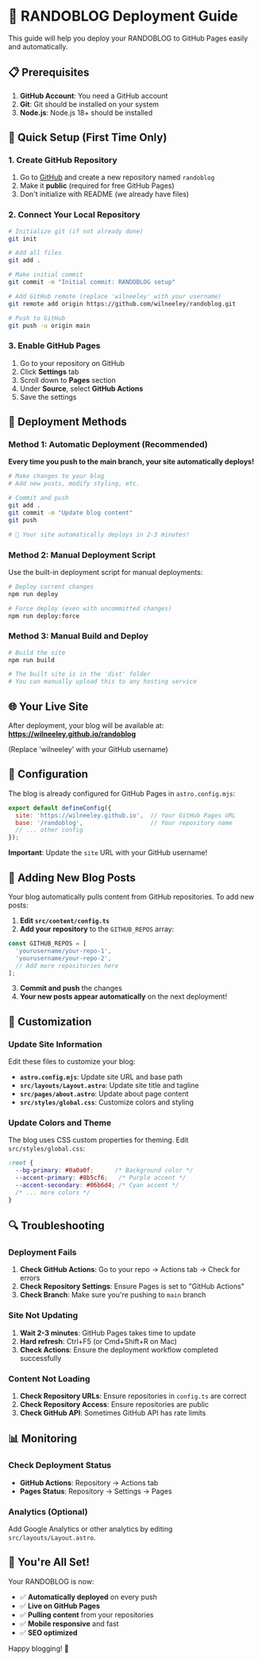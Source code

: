 # 🚀 RANDOBLOG Deployment Guide

This guide will help you deploy your RANDOBLOG to GitHub Pages easily and automatically.

## 📋 Prerequisites

1. **GitHub Account**: You need a GitHub account
2. **Git**: Git should be installed on your system
3. **Node.js**: Node.js 18+ should be installed

## 🎯 Quick Setup (First Time Only)

### 1. Create GitHub Repository

1. Go to [GitHub](https://github.com) and create a new repository named `randoblog`
2. Make it **public** (required for free GitHub Pages)
3. Don't initialize with README (we already have files)

### 2. Connect Your Local Repository

```bash
# Initialize git (if not already done)
git init

# Add all files
git add .

# Make initial commit
git commit -m "Initial commit: RANDOBLOG setup"

# Add GitHub remote (replace 'wilneeley' with your username)
git remote add origin https://github.com/wilneeley/randoblog.git

# Push to GitHub
git push -u origin main
```

### 3. Enable GitHub Pages

1. Go to your repository on GitHub
2. Click **Settings** tab
3. Scroll down to **Pages** section
4. Under **Source**, select **GitHub Actions**
5. Save the settings

## 🚀 Deployment Methods

### Method 1: Automatic Deployment (Recommended)

**Every time you push to the main branch, your site automatically deploys!**

```bash
# Make changes to your blog
# Add new posts, modify styling, etc.

# Commit and push
git add .
git commit -m "Update blog content"
git push

# 🎉 Your site automatically deploys in 2-3 minutes!
```

### Method 2: Manual Deployment Script

Use the built-in deployment script for manual deployments:

```bash
# Deploy current changes
npm run deploy

# Force deploy (even with uncommitted changes)
npm run deploy:force
```

### Method 3: Manual Build and Deploy

```bash
# Build the site
npm run build

# The built site is in the 'dist' folder
# You can manually upload this to any hosting service
```

## 🌐 Your Live Site

After deployment, your blog will be available at:
**https://wilneeley.github.io/randoblog**

(Replace 'wilneeley' with your GitHub username)

## 🔧 Configuration

The blog is already configured for GitHub Pages in `astro.config.mjs`:

```javascript
export default defineConfig({
  site: 'https://wilneeley.github.io',  // Your GitHub Pages URL
  base: '/randoblog',                   // Your repository name
  // ... other config
});
```

**Important**: Update the `site` URL with your GitHub username!

## 📝 Adding New Blog Posts

Your blog automatically pulls content from GitHub repositories. To add new posts:

1. **Edit `src/content/config.ts`**
2. **Add your repository** to the `GITHUB_REPOS` array:

```javascript
const GITHUB_REPOS = [
  'yourusername/your-repo-1',
  'yourusername/your-repo-2',
  // Add more repositories here
];
```

3. **Commit and push** the changes
4. **Your new posts appear automatically** on the next deployment!

## 🎨 Customization

### Update Site Information

Edit these files to customize your blog:

- **`astro.config.mjs`**: Update site URL and base path
- **`src/layouts/Layout.astro`**: Update site title and tagline
- **`src/pages/about.astro`**: Update about page content
- **`src/styles/global.css`**: Customize colors and styling

### Update Colors and Theme

The blog uses CSS custom properties for theming. Edit `src/styles/global.css`:

```css
:root {
  --bg-primary: #0a0a0f;      /* Background color */
  --accent-primary: #8b5cf6;   /* Purple accent */
  --accent-secondary: #06b6d4; /* Cyan accent */
  /* ... more colors */
}
```

## 🔍 Troubleshooting

### Deployment Fails

1. **Check GitHub Actions**: Go to your repo → Actions tab → Check for errors
2. **Check Repository Settings**: Ensure Pages is set to "GitHub Actions"
3. **Check Branch**: Make sure you're pushing to `main` branch

### Site Not Updating

1. **Wait 2-3 minutes**: GitHub Pages takes time to update
2. **Hard refresh**: Ctrl+F5 (or Cmd+Shift+R on Mac)
3. **Check Actions**: Ensure the deployment workflow completed successfully

### Content Not Loading

1. **Check Repository URLs**: Ensure repositories in `config.ts` are correct
2. **Check Repository Access**: Ensure repositories are public
3. **Check GitHub API**: Sometimes GitHub API has rate limits

## 📊 Monitoring

### Check Deployment Status

- **GitHub Actions**: Repository → Actions tab
- **Pages Status**: Repository → Settings → Pages

### Analytics (Optional)

Add Google Analytics or other analytics by editing `src/layouts/Layout.astro`.

## 🎉 You're All Set!

Your RANDOBLOG is now:
- ✅ **Automatically deployed** on every push
- ✅ **Live on GitHub Pages**
- ✅ **Pulling content** from your repositories
- ✅ **Mobile responsive** and fast
- ✅ **SEO optimized**

Happy blogging! 🚀
